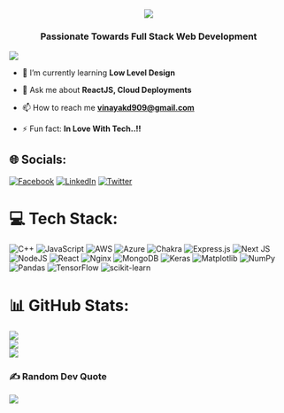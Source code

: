 <h2 align="center"><img src="https://readme-typing-svg.herokuapp.com?color=43cbaa&size=40&width=750&height=80&lines=Hello+there!+I'm+Vinayak."/></h2>
<h3 align="center">Passionate Towards Full Stack Web Development</h3>

[![](https://visitcount.itsvg.in/api?id=phenyloder&icon=0&color=0)](https://visitcount.itsvg.in)

- 🌱 I’m currently learning **Low Level Design**

- 💬 Ask me about **ReactJS, Cloud Deployments**

- 📫 How to reach me **vinayakd909@gmail.com**

- ⚡ Fun fact: **In Love With Tech..!!**

## 🌐 Socials:
[![Facebook](https://img.shields.io/badge/Facebook-%231877F2.svg?logo=Facebook&logoColor=white)](https://facebook.com/https://fb.com/phenyloder) [![LinkedIn](https://img.shields.io/badge/LinkedIn-%230077B5.svg?logo=linkedin&logoColor=white)](https://linkedin.com/in/https://linkedin.com/in/phenyloder) [![Twitter](https://img.shields.io/badge/Twitter-%231DA1F2.svg?logo=Twitter&logoColor=white)](https://twitter.com/https://twitter.com/vinayakdas2) 

# 💻 Tech Stack:
![C++](https://img.shields.io/badge/c++-%2300599C.svg?style=for-the-badge&logo=c%2B%2B&logoColor=white) ![JavaScript](https://img.shields.io/badge/javascript-%23323330.svg?style=for-the-badge&logo=javascript&logoColor=%23F7DF1E) ![AWS](https://img.shields.io/badge/AWS-%23FF9900.svg?style=for-the-badge&logo=amazon-aws&logoColor=white) ![Azure](https://img.shields.io/badge/azure-%230072C6.svg?style=for-the-badge&logo=microsoftazure&logoColor=white) ![Chakra](https://img.shields.io/badge/chakra-%234ED1C5.svg?style=for-the-badge&logo=chakraui&logoColor=white) ![Express.js](https://img.shields.io/badge/express.js-%23404d59.svg?style=for-the-badge&logo=express&logoColor=%2361DAFB) ![Next JS](https://img.shields.io/badge/Next-black?style=for-the-badge&logo=next.js&logoColor=white) ![NodeJS](https://img.shields.io/badge/node.js-6DA55F?style=for-the-badge&logo=node.js&logoColor=white) ![React](https://img.shields.io/badge/react-%2320232a.svg?style=for-the-badge&logo=react&logoColor=%2361DAFB) ![Nginx](https://img.shields.io/badge/nginx-%23009639.svg?style=for-the-badge&logo=nginx&logoColor=white) ![MongoDB](https://img.shields.io/badge/MongoDB-%234ea94b.svg?style=for-the-badge&logo=mongodb&logoColor=white) ![Keras](https://img.shields.io/badge/Keras-%23D00000.svg?style=for-the-badge&logo=Keras&logoColor=white) ![Matplotlib](https://img.shields.io/badge/Matplotlib-%23ffffff.svg?style=for-the-badge&logo=Matplotlib&logoColor=black) ![NumPy](https://img.shields.io/badge/numpy-%23013243.svg?style=for-the-badge&logo=numpy&logoColor=white) ![Pandas](https://img.shields.io/badge/pandas-%23150458.svg?style=for-the-badge&logo=pandas&logoColor=white) ![TensorFlow](https://img.shields.io/badge/TensorFlow-%23FF6F00.svg?style=for-the-badge&logo=TensorFlow&logoColor=white) ![scikit-learn](https://img.shields.io/badge/scikit--learn-%23F7931E.svg?style=for-the-badge&logo=scikit-learn&logoColor=white)
# 📊 GitHub Stats:
![](https://github-readme-stats.vercel.app/api?username=phenyloder&theme=dark&hide_border=false&include_all_commits=true&count_private=true)<br/>
![](https://github-readme-streak-stats.herokuapp.com/?user=phenyloder&theme=dark&hide_border=false)<br/>
![](https://github-readme-stats.vercel.app/api/top-langs/?username=phenyloder&theme=dark&hide_border=false&include_all_commits=true&count_private=true&layout=compact)

### ✍️ Random Dev Quote
![](https://quotes-github-readme.vercel.app/api?type=horizontal&theme=radical)
